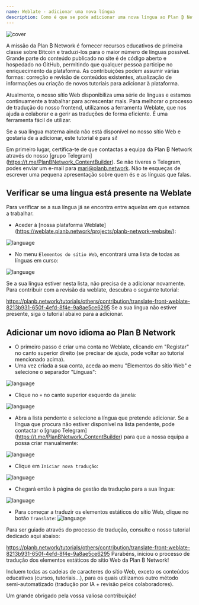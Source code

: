 ```yaml
---
name: Weblate - adicionar uma nova língua
description: Como é que se pode adicionar uma nova língua ao Plan ₿ Network?
---
```

![cover](assets/cover.webp)

A missão da Plan ₿ Network é fornecer recursos educativos de primeira classe sobre Bitcoin e traduzi-los para o maior número de línguas possível. Grande parte do conteúdo publicado no site é de código aberto e hospedado no GitHub, permitindo que qualquer pessoa participe no enriquecimento da plataforma. As contribuições podem assumir várias formas: correção e revisão de conteúdos existentes, atualização de informações ou criação de novos tutoriais para adicionar à plataforma.

Atualmente, o nosso sítio Web disponibiliza uma série de línguas e estamos continuamente a trabalhar para acrescentar mais. Para melhorar o processo de tradução do nosso frontend, utilizamos a ferramenta Weblate, que nos ajuda a colaborar e a gerir as traduções de forma eficiente. É uma ferramenta fácil de utilizar.

Se a sua língua materna ainda não está disponível no nosso sítio Web e gostaria de a adicionar, este tutorial é para si!

Em primeiro lugar, certifica-te de que contactas a equipa da Plan ₿ Network através do nosso [grupo Telegram] (https://t.me/PlanBNetwork_ContentBuilder). Se não tiveres o Telegram, podes enviar um e-mail para mari@planb.network. Não te esqueças de escrever uma pequena apresentação sobre quem és e as línguas que falas.

## Verificar se uma língua está presente na Weblate

Para verificar se a sua língua já se encontra entre aquelas em que estamos a trabalhar.


- Aceder à [nossa plataforma Weblate] (https://weblate.planb.network/projects/planb-network-website/):

![language](assets/01.webp)


- No menu `Elementos do sítio Web`, encontrará uma lista de todas as línguas em curso:

![language](assets/02.webp)

Se a sua língua estiver nesta lista, não precisa de a adicionar novamente. Para contribuir com a revisão da weblate, descubra o seguinte tutorial:

https://planb.network/tutorials/others/contribution/translate-front-weblate-8213b931-650f-4efd-8f4e-9a8ae5ce6295
Se a sua língua não estiver presente, siga o tutorial abaixo para a adicionar.

## Adicionar um novo idioma ao Plan ₿ Network


- O primeiro passo é criar uma conta no Weblate, clicando em "Registar" no canto superior direito (se precisar de ajuda, pode voltar ao tutorial mencionado acima).
- Uma vez criada a sua conta, aceda ao menu "Elementos do sítio Web" e selecione o separador "Línguas":

![language](assets/03.webp)


- Clique no `+` no canto superior esquerdo da janela:

![language](assets/04.webp)


- Abra a lista pendente e selecione a língua que pretende adicionar. Se a língua que procura não estiver disponível na lista pendente, pode contactar o [grupo Telegram] (https://t.me/PlanBNetwork_ContentBuilder) para que a nossa equipa a possa criar manualmente:

![language](assets/05.webp)


- Clique em `Iniciar nova tradução`:

![language](assets/06.webp)


- Chegará então à página de gestão da tradução para a sua língua:

![language](assets/07.webp)


- Para começar a traduzir os elementos estáticos do sítio Web, clique no botão `Translate`: ![language](assets/08.webp)

Para ser guiado através do processo de tradução, consulte o nosso tutorial dedicado aqui abaixo:

https://planb.network/tutorials/others/contribution/translate-front-weblate-8213b931-650f-4efd-8f4e-9a8ae5ce6295
Parabéns, iniciou o processo de tradução dos elementos estáticos do sítio Web da Plan ₿ Network!

Incluem todas as cadeias de caracteres do sítio Web, exceto os conteúdos educativos (cursos, tutoriais...), para os quais utilizamos outro método semi-automatizado (tradução por IA + revisão pelos colaboradores).

Um grande obrigado pela vossa valiosa contribuição!